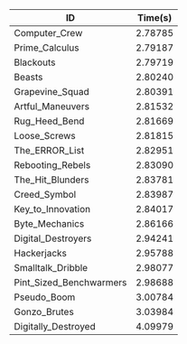 |ID|Time(s)|
|-|-|
|Computer_Crew|2.78785|
|Prime_Calculus|2.79187|
|Blackouts|2.79719|
|Beasts|2.80240|
|Grapevine_Squad|2.80391|
|Artful_Maneuvers|2.81532|
|Rug_Heed_Bend|2.81669|
|Loose_Screws|2.81815|
|The_ERROR_List|2.82951|
|Rebooting_Rebels|2.83090|
|The_Hit_Blunders|2.83781|
|Creed_Symbol|2.83987|
|Key_to_Innovation|2.84017|
|Byte_Mechanics|2.86166|
|Digital_Destroyers|2.94241|
|Hackerjacks|2.95788|
|Smalltalk_Dribble|2.98077|
|Pint_Sized_Benchwarmers|2.98688|
|Pseudo_Boom|3.00784|
|Gonzo_Brutes|3.03984|
|Digitally_Destroyed|4.09979|
